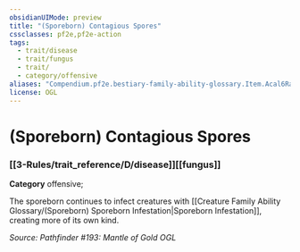 ```yaml
---
obsidianUIMode: preview
title: "(Sporeborn) Contagious Spores"
cssclasses: pf2e,pf2e-action
tags:
  - trait/disease
  - trait/fungus
  - trait/
  - category/offensive
aliases: "Compendium.pf2e.bestiary-family-ability-glossary.Item.Acal6RaZleMsVwCw"
license: OGL
---
```

# (Sporeborn) Contagious Spores

### [[3-Rules/trait_reference/D/disease]][[fungus]]

**Category** offensive; 




The sporeborn continues to infect creatures with [[Creature Family Ability Glossary/(Sporeborn) Sporeborn Infestation|Sporeborn Infestation]], creating more of its own kind.

*Source: Pathfinder #193: Mantle of Gold*
*OGL*